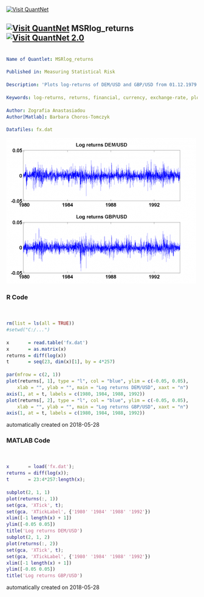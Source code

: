 [<img src="https://github.com/QuantLet/Styleguide-and-FAQ/blob/master/pictures/banner.png" width="888" alt="Visit QuantNet">](http://quantlet.de/)

## [<img src="https://github.com/QuantLet/Styleguide-and-FAQ/blob/master/pictures/qloqo.png" alt="Visit QuantNet">](http://quantlet.de/) **MSRlog_returns** [<img src="https://github.com/QuantLet/Styleguide-and-FAQ/blob/master/pictures/QN2.png" width="60" alt="Visit QuantNet 2.0">](http://quantlet.de/)

```yaml

Name of Quantlet: MSRlog_returns

Published in: Measuring Statistical Risk

Description: 'Plots log-returns of DEM/USD and GBP/USD from 01.12.1979 to 01.04.1994.'

Keywords: log-returns, returns, financial, currency, exchange-rate, plot

Author: Zografia Anastasiadou
Author[Matlab]: Barbara Choros-Tomczyk

Datafiles: fx.dat
```

![Picture1](MSRlog_returns.png)

### R Code
```r


rm(list = ls(all = TRUE))
#setwd("C:/...")

x       = read.table('fx.dat')
x       = as.matrix(x)
returns = diff(log(x)) 
t       = seq(23, dim(x)[1], by = 4*257)

par(mfrow = c(2, 1))
plot(returns[, 1], type = "l", col = "blue", ylim = c(-0.05, 0.05), 
    xlab = "", ylab = "", main = "Log returns DEM/USD", xaxt = "n")
axis(1, at = t, labels = c(1980, 1984, 1988, 1992))
plot(returns[, 2], type = "l", col = "blue", ylim = c(-0.05, 0.05), 
    xlab = "", ylab = "", main = "Log returns GBP/USD", xaxt = "n")
axis(1, at = t, labels = c(1980, 1984, 1988, 1992))
```

automatically created on 2018-05-28

### MATLAB Code
```matlab


x       = load('fx.dat');
returns = diff(log(x)); 
t       = 23:4*257:length(x);

subplot(2, 1, 1)
plot(returns(:, 1))
set(gca, 'XTick', t);
set(gca, 'XTickLabel', {'1980' '1984' '1988' '1992'})
xlim([-1 length(x) + 1])
ylim([-0.05 0.05])
title('Log returns DEM/USD')
subplot(2, 1, 2)
plot(returns(:, 2))
set(gca, 'XTick', t);
set(gca, 'XTickLabel', {'1980' '1984' '1988' '1992'})
xlim([-1 length(x) + 1])
ylim([-0.05 0.05])
title('Log returns GBP/USD')
```

automatically created on 2018-05-28